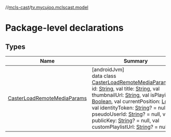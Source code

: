 //[mcls-cast](../../index.md)/[tv.mycujoo.mclscast.model](index.md)

# Package-level declarations

## Types

| Name | Summary |
|---|---|
| [CasterLoadRemoteMediaParams](-caster-load-remote-media-params/index.md) | [androidJvm]<br>data class [CasterLoadRemoteMediaParams](-caster-load-remote-media-params/index.md)(val id: [String](https://kotlinlang.org/api/latest/jvm/stdlib/kotlin/-string/index.html), val title: [String](https://kotlinlang.org/api/latest/jvm/stdlib/kotlin/-string/index.html), val thumbnailUrl: [String](https://kotlinlang.org/api/latest/jvm/stdlib/kotlin/-string/index.html), val isPlaying: [Boolean](https://kotlinlang.org/api/latest/jvm/stdlib/kotlin/-boolean/index.html), val currentPosition: [Long](https://kotlinlang.org/api/latest/jvm/stdlib/kotlin/-long/index.html), val identityToken: [String](https://kotlinlang.org/api/latest/jvm/stdlib/kotlin/-string/index.html)? = null, val pseudoUserId: [String](https://kotlinlang.org/api/latest/jvm/stdlib/kotlin/-string/index.html)? = null, val publicKey: [String](https://kotlinlang.org/api/latest/jvm/stdlib/kotlin/-string/index.html)? = null, val customPlaylistUrl: [String](https://kotlinlang.org/api/latest/jvm/stdlib/kotlin/-string/index.html)? = null) |
